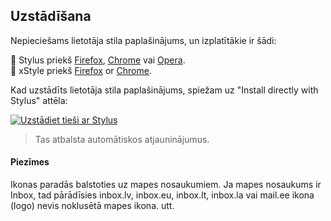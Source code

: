 ## Uzstādīšana
Nepieciešams lietotāja stila paplašinājums, un izplatītākie ir šādi:

🎨 Stylus priekš [Firefox](https://addons.mozilla.org/en-US/firefox/addon/styl-us/), [Chrome](https://chrome.google.com/webstore/detail/stylus/clngdbkpkpeebahjckkjfobafhncgmne) vai [Opera](https://addons.opera.com/en-gb/extensions/details/stylus/).<br>
🎨 xStyle priekš [Firefox](https://addons.mozilla.org/firefox/addon/xstyle/) or [Chrome](https://chrome.google.com/webstore/detail/xstyle/hncgkmhphmncjohllpoleelnibpmccpj).

Kad uzstādīts lietotāja stila paplašinājums, spiežam uz "Install directly with Stylus" attēla:

[![Uzstādiet tieši ar Stylus](https://img.shields.io/badge/Install%20directly%20with-Stylus-285959.svg)](https://github.com/Coool/Inbox-Custom-Icons/raw/master/inbox-custom-icons.user.css)
>Tas atbalsta automātiskos atjauninājumus.

#### Piezīmes
Ikonas paradās balstoties uz mapes nosaukumiem. Ja mapes nosaukums ir Inbox, tad pārādīsies inbox.lv, inbox.eu, inbox.lt, inbox.la vai mail.ee ikona (logo) nevis noklusētā mapes ikona. utt.
